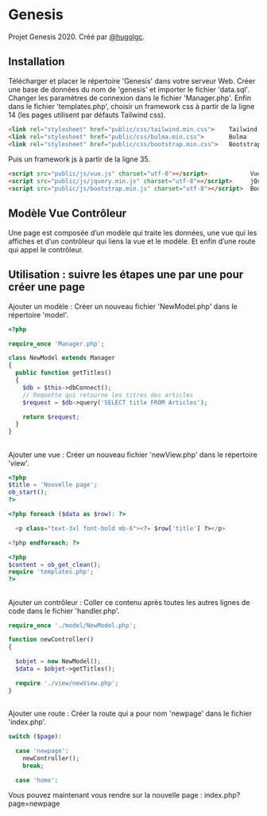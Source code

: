 # Genesis
Projet Genesis 2020. Créé par [@hugolgc](https://github.com/hugolgc).

## Installation
Télécharger et placer le répertoire 'Genesis' dans votre serveur Web.
Créer une base de données du nom de 'genesis' et importer le fichier 'data.sql'.
Changer les paramètres de connexion dans le fichier 'Manager.php'.
Enfin dans le fichier 'templates.php', choisir un framework css à partir de la ligne 14 (les pages utilisent par défauts Tailwind css).
```html
<link rel="stylesheet" href="public/css/tailwind.min.css">    Tailwind css
<link rel="stylesheet" href="public/css/bulma.min.css">       Bulma
<link rel="stylesheet" href="public/css/bootstrap.min.css">   Bootstrap
```
Puis un framework js à partir de la ligne 35.
```html
<script src="public/js/vue.js" charset="utf-8"></script>            Vue.js
<script src="public/js/jquery.min.js" charset="utf-8"></script>     jQuery
<script src="public/js/bootstrap.min.js" charset="utf-8"></script>  Bootstrap JS
```

## Modèle Vue Contrôleur
Une page est composée d’un modèle qui traite les données, une vue qui les affiches et d’un contrôleur qui liens la vue et le modèle. Et enfin d’une route qui appel le contrôleur.

## Utilisation : suivre les étapes une par une pour créer une page
Ajouter un modèle :
Créer un nouveau fichier 'NewModel.php' dans le répertoire 'model'.
```php
<?php

require_once 'Manager.php';

class NewModel extends Manager
{
  public function getTitles()
  {
    $db = $this->dbConnect();
    // Requette qui retourne les titres des articles
    $request = $db->query('SELECT title FROM Articles');

    return $request;
  }
}

```
##
Ajouter une vue :
Créer un nouveau fichier 'newView.php' dans le répertoire 'view'.
```php
<?php
$title = 'Nouvelle page';
ob_start();
?>

<?php foreach ($data as $row): ?>

  <p class="text-3xl font-bold mb-6"><?= $row['title'] ?></p>

<?php endforeach; ?>

<?php
$content = ob_get_clean();
require 'templates.php';
?>
```
##
Ajouter un contrôleur :
Coller ce contenu après toutes les autres lignes de code dans le fichier 'handler.php'.
```php
require_once './model/NewModel.php';

function newController()
{

  $objet = new NewModel();
  $data = $objet->getTitles();

  require './view/newView.php';
}
```
##
Ajouter une route :
Créer la route qui a pour nom 'newpage' dans le fichier 'index.php'.
```php
switch ($page):

  case 'newpage':
    newController();
    break;

  case 'home':
```
Vous pouvez maintenant vous rendre sur la nouvelle page : index.php?page=newpage
